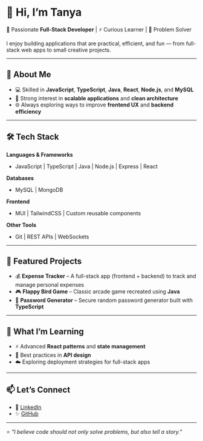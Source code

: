 # 👋 Hi, I’m Tanya  

🌟 Passionate **Full-Stack Developer** | ⚡ Curious Learner | 🧩 Problem Solver  

I enjoy building applications that are practical, efficient, and fun — from full-stack web apps to small creative projects.  

---

## 🚀 About Me  
- 💻 Skilled in **JavaScript**, **TypeScript**, **Java**, **React**, **Node.js**, and **MySQL**  
- 🎯 Strong interest in **scalable applications** and **clean architecture**  
- 🌐 Always exploring ways to improve **frontend UX** and **backend efficiency**  

---

## 🛠️ Tech Stack  

**Languages & Frameworks**  
- JavaScript | TypeScript | Java | Node.js | Express | React  

**Databases**  
- MySQL | MongoDB  

**Frontend**  
- MUI | TailwindCSS | Custom reusable components  

**Other Tools**  
- Git | REST APIs | WebSockets  

---

## 📌 Featured Projects  

- 💰 **Expense Tracker** – A full-stack app (frontend + backend) to track and manage personal expenses  
- 🎮 **Flappy Bird Game** – Classic arcade game recreated using **Java**  
- 🔐 **Password Generator** – Secure random password generator built with **TypeScript**  

---

## 🌱 What I’m Learning  
- ⚡ Advanced **React patterns** and **state management**  
- 🔐 Best practices in **API design**  
- ☁️ Exploring deployment strategies for full-stack apps  

---

## 📫 Let’s Connect  
- 💼 [LinkedIn](https://www.linkedin.com/in/tanyaa08/)  
- ✨ [GitHub](https://github.com/tanyaasinghal)  

---

⭐️ *"I believe code should not only solve problems, but also tell a story."*
